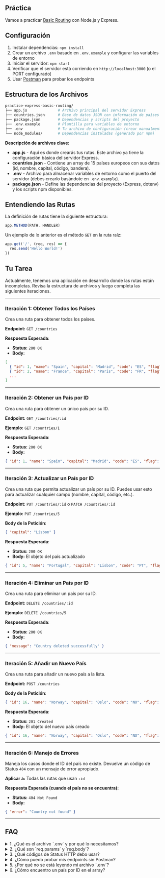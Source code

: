 ## Práctica

Vamos a practicar [Basic Routing](https://expressjs.com/en/starter/basic-routing.html) con Node.js y Express.

## Configuración

1. Instalar dependencias: `npm install`
2. Crear un archivo `.env` basado en `.env.example` y configurar las variables de entorno
3. Iniciar el servidor: `npm start`
4. Verificar que el servidor está corriendo en `http://localhost:3000` (o el PORT configurado)
5. Usar [Postman](https://postman.com) para probar los endpoints

## Estructura de los Archivos

```bash
practice-express-basic-routing/
├── app.js              # Archivo principal del servidor Express
├── countries.json      # Base de datos JSON con información de países
├── package.json        # Dependencias y scripts del proyecto
├── .env.example        # Plantilla para variables de entorno
├── .env                # Tu archivo de configuración (crear manualmente)
└── node_modules/       # Dependencias instaladas (generado por npm)
```

**Descripción de archivos clave:**

- **app.js** - Aquí es donde crearás tus rutas. Este archivo ya tiene la configuración básica del servidor Express.
- **countries.json** - Contiene un array de 15 países europeos con sus datos (id, nombre, capital, código, bandera).
- **.env** - Archivo para almacenar variables de entorno como el puerto del servidor (debes crearlo basándote en `.env.example`).
- **package.json** - Define las dependencias del proyecto (Express, dotenv) y los scripts npm disponibles.

## Entendiendo las Rutas

La definición de rutas tiene la siguiente estructura:
```js
app.METHOD(PATH, HANDLER)
```

Un ejemplo de lo anterior es el método `GET` en la ruta raíz:

```js
app.get('/', (req, res) => {
  res.send('Hello World!')
})
```

## Tu Tarea

Actualmente, tenemos una aplicación en desarrollo donde las rutas están incompletas. Revisa la estructura de archivos y luego completa las siguientes iteraciones.

---

### Iteración 1: Obtener Todos los Países

Crea una ruta para obtener todos los países.

**Endpoint:** `GET /countries`

**Respuesta Esperada:**
- **Status:** `200 OK`
- **Body:**
```json
[
  { "id": 1, "name": "Spain", "capital": "Madrid", "code": "ES", "flag": "🇪🇸" },
  { "id": 2, "name": "France", "capital": "Paris", "code": "FR", "flag": "🇫🇷" },
  ...
]
```

---

### Iteración 2: Obtener un País por ID

Crea una ruta para obtener un único país por su ID.

**Endpoint:** `GET /countries/:id`

**Ejemplo:** `GET /countries/1`

**Respuesta Esperada:**
- **Status:** `200 OK`
- **Body:**
```json
{ "id": 1, "name": "Spain", "capital": "Madrid", "code": "ES", "flag": "🇪🇸" }
```

---

### Iteración 3: Actualizar un País por ID

Crea una ruta que permita actualizar un país por su ID. Puedes usar esto para actualizar cualquier campo (nombre, capital, código, etc.).

**Endpoint:** `PUT /countries/:id` o `PATCH /countries/:id`

**Ejemplo:** `PUT /countries/5`

**Body de la Petición:**
```json
{ "capital": "Lisbon" }
```

**Respuesta Esperada:**
- **Status:** `200 OK`
- **Body:** El objeto del país actualizado
```json
{ "id": 5, "name": "Portugal", "capital": "Lisbon", "code": "PT", "flag": "🇵🇹" }
```

---

### Iteración 4: Eliminar un País por ID

Crea una ruta para eliminar un país por su ID.

**Endpoint:** `DELETE /countries/:id`

**Ejemplo:** `DELETE /countries/5`

**Respuesta Esperada:**
- **Status:** `200 OK`
- **Body:**
```json
{ "message": "Country deleted successfully" }
```

---

### Iteración 5: Añadir un Nuevo País

Crea una ruta para añadir un nuevo país a la lista.

**Endpoint:** `POST /countries`

**Body de la Petición:**
```json
{ "id": 16, "name": "Norway", "capital": "Oslo", "code": "NO", "flag": "🇳🇴" }
```

**Respuesta Esperada:**
- **Status:** `201 Created`
- **Body:** El objeto del nuevo país creado
```json
{ "id": 16, "name": "Norway", "capital": "Oslo", "code": "NO", "flag": "🇳🇴" }
```

---

### Iteración 6: Manejo de Errores

Maneja los casos donde el ID del país no existe. Devuelve un código de Status `404` con un mensaje de error apropiado.

**Aplicar a:** Todas las rutas que usan `:id`

**Respuesta Esperada (cuando el país no se encuentra):**
- **Status:** `404 Not Found`
- **Body:**
```json
{ "error": "Country not found" }
```

---

## FAQ

<details>
<summary>1. ¿Qué es el archivo `.env` y por qué lo necesitamos?</summary>

<br>

El archivo `.env` almacena variables de entorno - valores de configuración que pueden cambiar dependiendo de dónde se ejecuta tu aplicación (desarrollo, producción, etc.).

**Beneficios:**
- **Flexibilidad:** Cambiar configuraciones sin modificar el código (ej. cambiar puertos fácilmente)
- **Seguridad:** Mantener datos sensibles (claves API, contraseñas) fuera del código
- **Buena Práctica:** Nunca hacer commit de `.env` a git (usar `.env.example` en su lugar)

**Cómo funciona:**
El paquete `dotenv` lee el archivo `.env` y hace las variables disponibles a través de `process.env.NOMBRE_VARIABLE`.

</details>

<details>
<summary>2. ¿Qué son `req.params` y `req.body`?</summary>

<br>

**`req.params`** - Captura valores de la ruta URL

```javascript
// Route: GET /countries/:id
// Request: GET /countries/5
app.get('/countries/:id', (req, res) => {
  console.log(req.params.id); // "5" (string)
});
```

**`req.body`** - Contiene datos enviados en el Body de la petición (POST/PUT/PATCH)

```javascript
// Route: POST /countries
// Request body: { "name": "Norway", "capital": "Oslo" }
app.post('/countries', (req, res) => {
  console.log(req.body.name); // "Norway"
  console.log(req.body.capital); // "Oslo"
});
```

**Diferencia clave:** `req.params` viene de la URL, `req.body` viene del payload de la petición.

</details>

<details>
<summary>3. ¿Qué códigos de Status HTTP debo usar?</summary>

<br>

- **200 OK** - Petición GET, PUT, PATCH o DELETE exitosa
- **201 Created** - Petición POST exitosa (recurso creado)
- **404 Not Found** - El recurso solicitado no existe
- **400 Bad Request** - Datos inválidos o faltantes en la petición (opcional para este ejercicio)

</details>

<details>
<summary>4. ¿Cómo puedo probar mis endpoints sin Postman?</summary>

<br>

**Opción 1: cURL (línea de comandos)**
```bash
curl http://localhost:3000/countries
curl http://localhost:3000/countries/1
curl -X POST http://localhost:3000/countries -H "Content-Type: application/json" -d '{"id":16,"name":"Norway","capital":"Oslo","code":"NO","flag":"🇳🇴"}'
```

**Opción 2: Extensión REST Client de VS Code**
Instala la extensión "REST Client" y crea un archivo `.http` con tus peticiones.

**Opción 3: Navegador (solo peticiones GET)**
Simplemente navega a `http://localhost:3000/countries` en tu navegador.

</details>

<details>
<summary>5. ¿Por qué no se está leyendo mi archivo `.env`?</summary>

<br>

**Problemas comunes:**

1. **Falta la configuración de `dotenv`** - Asegúrate de importar y configurar dotenv al inicio de `app.js`:
   ```javascript
   import 'dotenv/config';
   ```

2. **Nombre de archivo incorrecto** - Debe ser exactamente `.env` (no `.env.txt` o `env`)

3. **Ubicación incorrecta** - El archivo `.env` debe estar en el directorio raíz del proyecto (al mismo nivel que `app.js`)

4. **Reinicio requerido** - Reinicia el servidor después de crear o modificar `.env`

</details>

<details>
<summary>6. ¿Cómo encuentro un país por ID en el array?</summary>

<br>

Usa los métodos de arrays de JavaScript:

**Encontrar un país:**
```javascript
const country = countries.find(c => c.id === parseInt(req.params.id));
```

**Nota:** `req.params.id` es un string, así que conviértelo a número con `parseInt()` o usa `==` para comparación flexible.

**Encontrar el índice (para eliminar):**
```javascript
const index = countries.findIndex(c => c.id === parseInt(req.params.id));
if (index !== -1) {
  countries.splice(index, 1); // Remove 1 element at index
}
```

</details>
